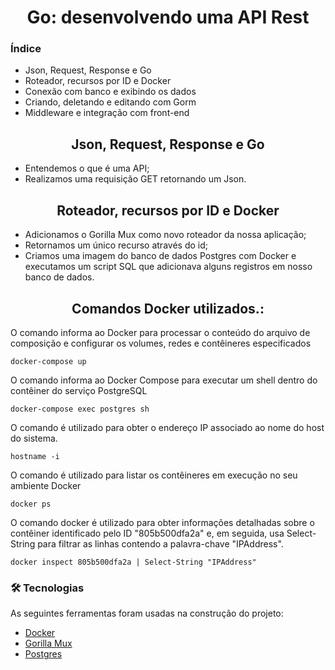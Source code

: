 <h1 align="center">
Go: desenvolvendo uma API Rest
</h1>

### Índice

- Json, Request, Response e Go
- Roteador, recursos por ID e Docker
- Conexão com banco e exibindo os dados
- Criando, deletando e editando com Gorm
- Middleware e integração com front-end

<h2 align="center">
Json, Request, Response e Go
</h2>

* Entendemos o que é uma API;
* Realizamos uma requisição GET retornando um Json.

<h2 align="center">
Roteador, recursos por ID e Docker
</h2>

* Adicionamos o Gorilla Mux como novo roteador da nossa aplicação;
* Retornamos um único recurso através do id;
* Criamos uma imagem do banco de dados Postgres com Docker e executamos um script SQL que adicionava alguns registros em nosso banco de dados.

<h2 align="center">
Comandos Docker utilizados.:
</h2>

O comando informa ao Docker para processar o conteúdo do arquivo de composição e configurar os volumes, redes e contêineres especificados

```docker-compose up```

O comando informa ao Docker Compose para executar um shell dentro do contêiner do serviço PostgreSQL

```docker-compose exec postgres sh```

O comando é utilizado para obter o endereço IP associado ao nome do host do sistema. 

```hostname -i```

O comando é utilizado para listar os contêineres em execução no seu ambiente Docker

```docker ps```

O comando docker é utilizado para obter informações detalhadas sobre o contêiner identificado pelo ID "805b500dfa2a" e, em seguida, usa Select-String para filtrar as linhas contendo a palavra-chave "IPAddress".

```docker inspect 805b500dfa2a | Select-String "IPAddress"```

### 🛠 Tecnologias

As seguintes ferramentas foram usadas na construção do projeto:

- [Docker](https://www.docker.com/)
- [Gorilla Mux](https://github.com/gorilla/mux)
- [Postgres](https://www.postgresql.org/)